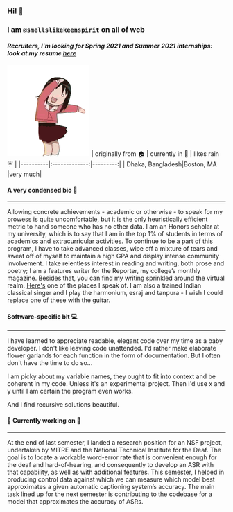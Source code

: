 

### Hi! :girl: 
### I am `@smellslikekeenspirit` on all of web 
#### *Recruiters, I'm looking for **Spring 2021** and Summer 2021 internships: look at my resume [here](https://github.com/smellslikekeenspirit/smellslikekeenspirit/blob/master/PriontiNasir-Resume.pdf)*

![](hi.gif)
| originally from 🏠 | currently in 📍 | likes rain ☔ |
|----------|:-------------:|---------:|
| Dhaka, Bangladesh|Boston, MA  |very much|

#### A very condensed bio :cherry_blossom:
---
Allowing concrete achievements - academic or otherwise - to speak for my prowess is quite uncomfortable, but it is the only heuristically efficient metric to hand someone who has no other data. I am an Honors scholar at my university, which is to say that I am in the top 1% of students in terms of academics and extracurricular activities. To continue to be a part of this program, I have to take advanced classes, wipe off a mixture of tears and sweat off of myself to maintain a high GPA and display intense community involvement. I take relentless interest in reading and writing, both prose and poetry; I am a features writer for the Reporter, my college’s monthly magazine. Besides that, you can find my writing sprinkled around the virtual realm. [Here's](https://medium.com/@priontidipitanasir) one of the places I speak of. I am also a trained Indian classical singer and I play the harmonium, esraj and tanpura - I wish I could replace one of these with the guitar.

#### Software-specific bit :computer:
---
I have learned to appreciate readable, elegant code over my time as a baby developer. I don't like leaving code unattended. I'd rather make elaborate flower garlands for each function in the form of documentation. But I often don't have the time to do so...

I am picky about my variable names, they ought to fit into context and be coherent in my code. Unless it's an experimental project. Then I'd use x and y until I am certain the program even works. 

And I find recursive solutions beautiful. 

#### 🔭 Currently working on :hammer:
---
At the end of last semester, I landed a research position for an NSF project, undertaken by MITRE and the National Technical Institute for the Deaf. The goal is to locate a workable word-error rate that is convenient enough for the deaf and hard-of-hearing, and consequently to develop an ASR with that capability, as well as with additional features. This semester, I helped in producing control data against which we can measure which model best approximates a given automatic captioning system’s accuracy. The main task lined up for the next semester is contributing to the codebase for a model that approximates the accuracy of ASRs. 
